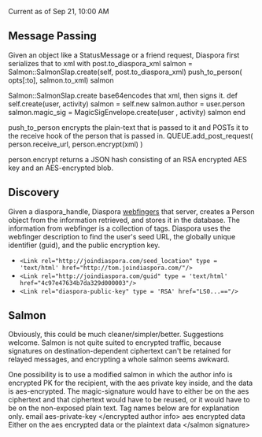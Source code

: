 Current as of Sep 21, 10:00 AM

## Message Passing
Given an object like a StatusMessage or a friend request, Diaspora first serializes that to xml with post.to_diaspora_xml
    salmon = Salmon::SalmonSlap.create(self, post.to_diaspora_xml)
    push_to_person( opts[:to], salmon.to_xml)
    salmon

Salmon::SalmonSlap.create base64encodes that xml, then signs it.
    def self.create(user, activity)
      salmon = self.new
      salmon.author = user.person
      salmon.magic_sig = MagicSigEnvelope.create(user , activity)
      salmon
    end

push_to_person encrypts the plain-text that is passed to it and POSTs it to the receive hook of the person that is passed in.
    QUEUE.add_post_request( person.receive_url, person.encrypt(xml) )

person.encrypt returns a JSON hash consisting of an RSA encrypted AES key and an AES-encrypted blob.

## Discovery
Given a diaspora_handle, Diaspora [webfingers](http://webfinger.org/) that server, creates a Person object from the information retrieved, and stores it in the database.  The information from webfinger is a collection of <link> tags. Diaspora uses the webfinger description to find the user's seed URL, the globally unique identifier (guid), and the public encryption key.

* `<Link rel="http://joindiaspora.com/seed_location" type = 'text/html' href="http://tom.joindiaspora.com/"/>`
* `<Link rel="http://joindiaspora.com/guid" type = 'text/html' href="4c97e47634b7da329d000003"/>`
* `<Link rel="diaspora-public-key" type = 'RSA' href="LS0...=="/>`

## Salmon
Obviously, this could be much cleaner/simpler/better.  Suggestions welcome.  Salmon is not quite suited to encrypted traffic, because signatures on destination-dependent ciphertext can't be retained for relayed messages, and encrypting a whole salmon seems awkward. 

One possibility is to use a modified salmon in which the author info is encrypted PK for the recipient, with the aes private key inside, and the data is aes-encrypted.  The magic-signature would have to either be on the aes ciphertext and that ciphertext would have to be reused, or it would have to be on the non-exposed plain text. Tag names below are for explanation only.
    <salmon>
        <encrypted author info>
            email
            aes-private-key
        </encrypted author info>
        <data>
            aes encrypted data
        </data>
        <salmon signature>
             Either on the aes encrypted data or the plaintext data
        </salmon signature>
    </salmon>